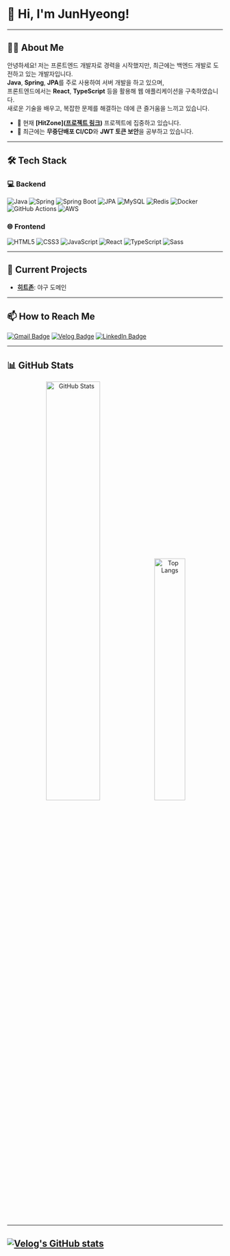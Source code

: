 # 👋 Hi, I'm JunHyeong!

---

## 👨‍💻 About Me
안녕하세요! 저는 프론트엔드 개발자로 경력을 시작했지만, 최근에는 백엔드 개발로 도전하고 있는 개발자입니다. <br/>
**Java**, **Spring**, **JPA**를 주로 사용하여 서버 개발을 하고 있으며, <br/>
프론트엔드에서는 **React**, **TypeScript** 등을 활용해 웹 애플리케이션을 구축하였습니다.<br/>
새로운 기술을 배우고, 복잡한 문제를 해결하는 데에 큰 즐거움을 느끼고 있습니다.

- 🔭 현재 **[HitZone]([프로젝트 링크](https://github.com/KUSITMS-30th-TEAM-A/backend))** 프로젝트에 집중하고 있습니다.
- 🌱 최근에는 **무중단배포 CI/CD**와 **JWT 토큰 보안**을 공부하고 있습니다.

---

## 🛠 Tech Stack

### 💻 Backend
![Java](https://img.shields.io/badge/Java-ED8B00?style=for-the-badge&logo=java&logoColor=white)
![Spring](https://img.shields.io/badge/Spring-6DB33F?style=for-the-badge&logo=spring&logoColor=white)
![Spring Boot](https://img.shields.io/badge/Spring%20Boot-6DB33F?style=for-the-badge&logo=spring-boot&logoColor=white)
![JPA](https://img.shields.io/badge/JPA-0078D7?style=for-the-badge&logo=hibernate&logoColor=white)
![MySQL](https://img.shields.io/badge/MySQL-4479A1?style=for-the-badge&logo=mysql&logoColor=white)
![Redis](https://img.shields.io/badge/Redis-DC382D?style=for-the-badge&logo=redis&logoColor=white)
![Docker](https://img.shields.io/badge/Docker-2496ED?style=for-the-badge&logo=docker&logoColor=white)
![GitHub Actions](https://img.shields.io/badge/GitHub%20Actions-2088FF?style=for-the-badge&logo=github-actions&logoColor=white)
![AWS](https://img.shields.io/badge/AWS-232F3E?style=for-the-badge&logo=amazon-aws&logoColor=white)

### 🌐 Frontend
![HTML5](https://img.shields.io/badge/HTML5-E34F26?style=for-the-badge&logo=html5&logoColor=white)
![CSS3](https://img.shields.io/badge/CSS3-1572B6?style=for-the-badge&logo=css3&logoColor=white)
![JavaScript](https://img.shields.io/badge/JavaScript-323330?style=for-the-badge&logo=javascript&logoColor=F7DF1E)
![React](https://img.shields.io/badge/React-20232A?style=for-the-badge&logo=react&logoColor=61DAFB)
![TypeScript](https://img.shields.io/badge/TypeScript-007ACC?style=for-the-badge&logo=typescript&logoColor=white)
![Sass](https://img.shields.io/badge/Sass-CC6699?style=for-the-badge&logo=sass&logoColor=white)


---

## 💼 Current Projects
- **[히트존](https://github.com/KUSITMS-30th-TEAM-A/backend)**: 야구 도메인


---

## 📫 How to Reach Me

[![Gmail Badge](https://img.shields.io/badge/Gmail-D14836?style=for-the-badge&logo=gmail&logoColor=white)](mailto:jh981109@gmail.com)
[![Velog Badge](https://img.shields.io/badge/Velog-20C997?style=for-the-badge&logo=velog&logoColor=white)](https://velog.io/@juuuunny)
[![LinkedIn Badge](https://img.shields.io/badge/LinkedIn-0077B5?style=for-the-badge&logo=linkedin&logoColor=white)](https://linkedin.com/in/juuuunny)


---

## 📊 GitHub Stats
<div align="center">
  <img src="https://github-readme-stats.vercel.app/api?username=juuuunny&show_icons=true&theme=radical" alt="GitHub Stats" width="50%"/>
  <img src="https://github-readme-stats.vercel.app/api/top-langs/?username=juuuunny&layout=compact&theme=radical" alt="Top Langs" width="38%"/>
</div>

---

[![Velog's GitHub stats](https://velog-readme-stats.vercel.app/api?name=juuuunny&color=d14836)](https://velog.io/@zaman17)
---

